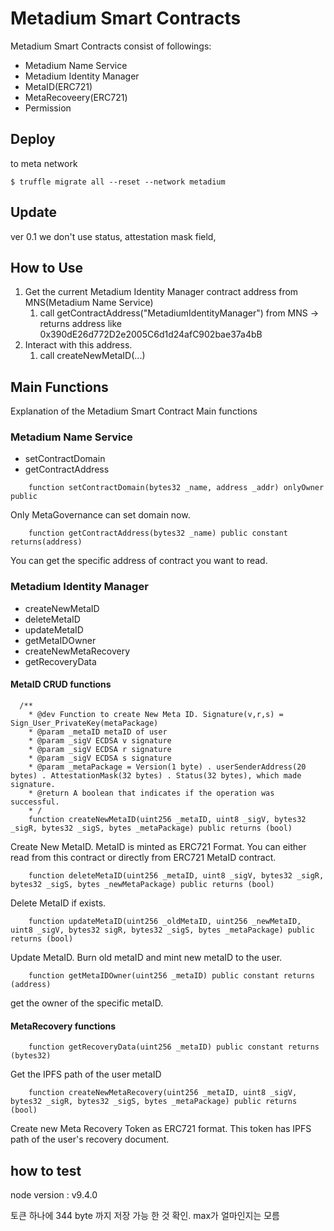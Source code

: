 # Metadium Smart Contracts
Metadium Smart Contracts consist of followings:
* Metadium Name Service
* Metadium Identity Manager
* MetaID(ERC721)
* MetaRecoveery(ERC721)
* Permission

## Deploy

to meta network
```
$ truffle migrate all --reset --network metadium
```

## Update
ver 0.1 we don't use status, attestation mask field,

## How to Use
1. Get the current Metadium Identity Manager contract address from MNS(Metadium Name Service)
    1. call getContractAddress("MetadiumIdentityManager") from MNS -> returns address like 0x390dE26d772D2e2005C6d1d24afC902bae37a4bB
2. Interact with this address.
    1. call createNewMetaID(...)


## Main Functions
Explanation of the Metadium Smart Contract Main functions

### Metadium Name Service
* setContractDomain
* getContractAddress

```
    function setContractDomain(bytes32 _name, address _addr) onlyOwner public
```
Only MetaGovernance can set domain now.



```
    function getContractAddress(bytes32 _name) public constant returns(address)
```
You can get the specific address of contract you want to read.


### Metadium Identity Manager
* createNewMetaID
* deleteMetaID
* updateMetaID
* getMetaIDOwner
* createNewMetaRecovery
* getRecoveryData


#### MetaID CRUD functions
```
  /**
    * @dev Function to create New Meta ID. Signature(v,r,s) =  Sign_User_PrivateKey(metaPackage)
    * @param _metaID metaID of user
    * @param _sigV ECDSA v signature
    * @param _sigV ECDSA r signature
    * @param _sigV ECDSA s signature
    * @param _metaPackage = Version(1 byte) . userSenderAddress(20 bytes) . AttestationMask(32 bytes) . Status(32 bytes), which made signature. 
    * @return A boolean that indicates if the operation was successful.
    * /
    function createNewMetaID(uint256 _metaID, uint8 _sigV, bytes32 _sigR, bytes32 _sigS, bytes _metaPackage) public returns (bool)
```

Create New MetaID. MetaID is minted as ERC721 Format. You can either read from this contract or directly from ERC721 MetaID contract.


```
    function deleteMetaID(uint256 _metaID, uint8 _sigV, bytes32 _sigR, bytes32 _sigS, bytes _newMetaPackage) public returns (bool)
```
Delete MetaID if exists.

```
    function updateMetaID(uint256 _oldMetaID, uint256 _newMetaID, uint8 _sigV, bytes32 sigR, bytes32 _sigS, bytes _metaPackage) public returns (bool)
```     
Update MetaID. Burn old metaID and mint new metaID to the user.

```
    function getMetaIDOwner(uint256 _metaID) public constant returns (address)
```
get the owner of the specific metaID.


#### MetaRecovery functions

```
    function getRecoveryData(uint256 _metaID) public constant returns (bytes32)
```
Get the IPFS path of the user metaID

```
    function createNewMetaRecovery(uint256 _metaID, uint8 _sigV, bytes32 _sigR, bytes32 _sigS, bytes _metaPackage) public returns (bool)
```
Create new Meta Recovery Token as ERC721 format. This token has IPFS path of the user's recovery document.

## how to test

node version : v9.4.0

토큰 하나에 344 byte 까지 저장 가능 한 것 확인. max가 얼마인지는 모름

